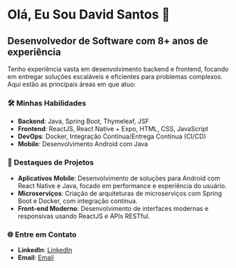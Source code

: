 # Olá, Eu Sou David Santos 👋

## Desenvolvedor de Software com 8+ anos de experiência

Tenho experiência vasta em desenvolvimento backend e frontend, focando em entregar soluções escaláveis e eficientes para problemas complexos. Aqui estão as principais áreas em que atuo:

### 🛠️ Minhas Habilidades

- **Backend**: Java, Spring Boot, Thymeleaf, JSF
- **Frontend**: ReactJS, React Native + Expo, HTML, CSS, JavaScript
- **DevOps**: Docker, Integração Contínua/Entrega Contínua (CI/CD)
- **Mobile**: Desenvolvimento Android com Java

### 🌟 Destaques de Projetos

- **Aplicativos Mobile**: Desenvolvimento de soluções para Android com React Native e Java, focado em performance e experiência do usuário.
- **Microserviços**: Criação de arquiteturas de microserviços com Spring Boot e Docker, com integração contínua.
- **Front-end Moderno**: Desenvolvimento de interfaces modernas e responsivas usando ReactJS e APIs RESTful.

### 🌐 Entre em Contato

- **LinkedIn**: [LinkedIn]([#](https://www.linkedin.com/in/david-santos-30712257/))
- **Email**: [Email](mailto:davidms.santos0@gmail.com)
